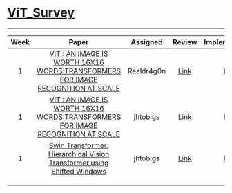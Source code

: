 # [ViT_Survey](https://www.notion.so/ViT-Study-520e8fcd8b524ab39c331cce826889a1)
---
| Week |                                                          Paper                                                          |  Assigned  |                                                  Review                                                  |                                   Implementation                                   |
|:----:|:-----------------------------------------------------------------------------------------------------------------------:|:----------:|:--------------------------------------------------------------------------------------------------------:|:----------------------------------------------------------------------------------:|
|   1  | [ViT : AN IMAGE IS WORTH 16X16 WORDS:TRANSFORMERS FOR IMAGE RECOGNITION AT SCALE](https://arxiv.org/pdf/2010.11929.pdf) | Realdr4g0n | [Link](https://exultant-pigment-092.notion.site/ViT-Vision-Transformer-dcde87763f524904bd3b99558ab7400a) |     [Link](https://github.com/jhtobigs/ViT_Survey/blob/main/vanilla_vit/ViT.py)    |
|   1  | [ViT : AN IMAGE IS WORTH 16X16 WORDS:TRANSFORMERS FOR IMAGE RECOGNITION AT SCALE](https://arxiv.org/pdf/2010.11929.pdf) |  jhtobigs  |                                [Link](https://jhtobigs.oopy.io/vit_review)                               |        [Link](https://github.com/jhtobigs/ViT_Survey/blob/main/model/vit.py)       |
|   1  |    [Swin Transformer: Hierarchical Vision Transformer using Shifted Windows](https://arxiv.org/pdf/2103.14030v1.pdf)    |  jhtobigs  |                               [Link](https://jhtobigs.oopy.io/swin_review)                               | [Link](https://github.com/jhtobigs/ViT_Survey/blob/main/model/swin_transformer.py) |
|      |                                                                                                                         |            |                                                                                                          |                                                                                    |
|      |                                                                                                                         |            |                                                                                                          |                                                                                    |
|      |                                                                                                                         |            |                                                                                                          |                                                                                    |
